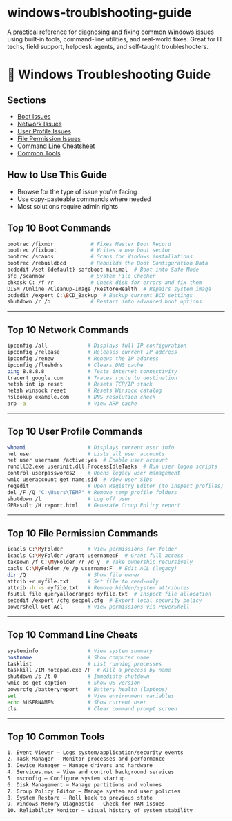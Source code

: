 # windows-troublshooting-guide
A practical reference for diagnosing and fixing common Windows issues using built-in tools, command-line utilities, and real-world fixes. Great for IT techs, field support, helpdesk agents, and self-taught troubleshooters.


# 🧰 Windows Troubleshooting Guide



## Sections

- [Boot Issues](boot-issues.md)
- [Network Issues](network-issues.md)
- [User Profile Issues](user-profiles.md)
- [File Permission Issues](file-permissions.md)
- [Command Line Cheatsheet](command-line-cheatsheet.md)
- [Common Tools](tools/README.md)


## How to Use This Guide

- Browse for the type of issue you're facing
- Use copy-pasteable commands where needed
- Most solutions require admin rights



## Top 10 Boot Commands
```sh
bootrec /fixmbr            # Fixes Master Boot Record
bootrec /fixboot           # Writes a new boot sector
bootrec /scanos            # Scans for Windows installations
bootrec /rebuildbcd        # Rebuilds the Boot Configuration Data
bcdedit /set {default} safeboot minimal  # Boot into Safe Mode
sfc /scannow               # System File Checker
chkdsk C: /f /r            # Check disk for errors and fix them
DISM /Online /Cleanup-Image /RestoreHealth  # Repairs system image
bcdedit /export C:\BCD_Backup  # Backup current BCD settings
shutdown /r /o             # Restart into advanced boot options
```

---

## Top 10 Network Commands
```sh
ipconfig /all             # Displays full IP configuration
ipconfig /release         # Releases current IP address
ipconfig /renew           # Renews the IP address
ipconfig /flushdns        # Clears DNS cache
ping 8.8.8.8              # Tests internet connectivity
tracert google.com        # Traces route to destination
netsh int ip reset        # Resets TCP/IP stack
netsh winsock reset       # Resets Winsock catalog
nslookup example.com      # DNS resolution check
arp -a                    # View ARP cache
```

---

## Top 10 User Profile Commands
```sh
whoami                    # Displays current user info
net user                  # Lists all user accounts
net user username /active:yes  # Enable user account
rundll32.exe userinit.dll,ProcessIdleTasks  # Run user logon scripts
control userpasswords2    # Opens legacy user management
wmic useraccount get name,sid  # View user SIDs
regedit                   # Open Registry Editor (to inspect profiles)
del /F /Q "C:\Users\TEMP" # Remove temp profile folders
shutdown /l               # Log off user
GPResult /H report.html   # Generate Group Policy report
```

---

## Top 10 File Permission Commands
```sh
icacls C:\MyFolder        # View permissions for folder
icacls C:\MyFolder /grant username:F  # Grant full access
takeown /f C:\MyFolder /r /d y  # Take ownership recursively
cacls C:\MyFolder /e /p username:F  # Edit ACL (legacy)
dir /Q                    # Show file owner
attrib +r myfile.txt      # Set file to read-only
attrib -h -s myfile.txt   # Remove hidden/system attributes
fsutil file queryallocranges myfile.txt  # Inspect file allocation
secedit /export /cfg secpol.cfg  # Export local security policy
powershell Get-Acl        # View permissions via PowerShell
```

---

## Top 10 Command Line Cheats
```sh
systeminfo                # View system summary
hostname                  # Show computer name
tasklist                  # List running processes
taskkill /IM notepad.exe /F  # Kill a process by name
shutdown /s /t 0          # Immediate shutdown
wmic os get caption       # Show OS version
powercfg /batteryreport   # Battery health (laptops)
set                       # View environment variables
echo %USERNAME%           # Show current user
cls                       # Clear command prompt screen
```

---

## Top 10 Common Tools
```txt
1. Event Viewer – Logs system/application/security events
2. Task Manager – Monitor processes and performance
3. Device Manager – Manage drivers and hardware
4. Services.msc – View and control background services
5. msconfig – Configure system startup
6. Disk Management – Manage partitions and volumes
7. Group Policy Editor – Manage system and user policies
8. System Restore – Roll back to previous state
9. Windows Memory Diagnostic – Check for RAM issues
10. Reliability Monitor – Visual history of system stability
```
